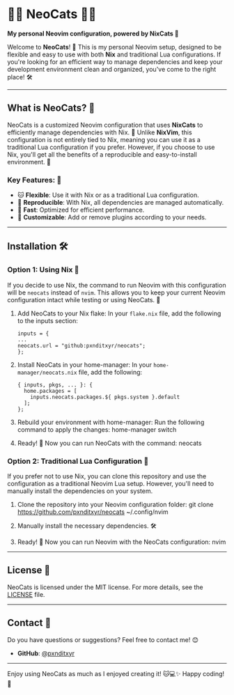 # 🐼✨ NeoCats 🐱‍👤

**My personal Neovim configuration, powered by NixCats 🚀**

Welcome to **NeoCats**! 🎉 This is my personal Neovim setup, designed to be flexible and easy to use with both **Nix** and traditional Lua configurations. If you're looking for an efficient way to manage dependencies and keep your development environment clean and organized, you've come to the right place! 🛠️

---

## What is NeoCats? 🤔

NeoCats is a customized Neovim configuration that uses **NixCats** to efficiently manage dependencies with Nix. 🧰 Unlike **NixVim**, this configuration is not entirely tied to Nix, meaning you can use it as a traditional Lua configuration if you prefer. However, if you choose to use Nix, you'll get all the benefits of a reproducible and easy-to-install environment. 🚀

### Key Features: 🌈

- 🐱 **Flexible**: Use it with Nix or as a traditional Lua configuration.
- 🧩 **Reproducible**: With Nix, all dependencies are managed automatically.
- 🚀 **Fast**: Optimized for efficient performance.
- 🐼 **Customizable**: Add or remove plugins according to your needs.

---

## Installation 🛠️

### Option 1: Using Nix 🐚

If you decide to use Nix, the command to run Neovim with this configuration will be `neocats` instead of `nvim`. This allows you to keep your current Neovim configuration intact while testing or using NeoCats. 🎯

1. Add NeoCats to your Nix flake:
   In your `flake.nix` file, add the following to the inputs section:

    ```
    inputs = {
    ...
    neocats.url = "github:pxnditxyr/neocats";
    };
    ```

2. Install NeoCats in your home-manager:
   In your `home-manager/neocats.nix` file, add the following:

    ```
    { inputs, pkgs, ... }: {
      home.packages = [
        inputs.neocats.packages.${ pkgs.system }.default
      ];
    };
    ```

3. Rebuild your environment with home-manager:
   Run the following command to apply the changes:
   home-manager switch

4. Ready! 🎉 Now you can run NeoCats with the command:
   neocats

### Option 2: Traditional Lua Configuration 📜

If you prefer not to use Nix, you can clone this repository and use the configuration as a traditional Neovim Lua setup. However, you'll need to manually install the dependencies on your system.

1. Clone the repository into your Neovim configuration folder:
   git clone https://github.com/pxnditxyr/neocats ~/.config/nvim

2. Manually install the necessary dependencies. 🛠️

3. Ready! 🎉 Now you can run Neovim with the NeoCats configuration:
   nvim

---

## License 📄

NeoCats is licensed under the MIT license. For more details, see the [LICENSE](LICENSE) file.

---

## Contact 📧

Do you have questions or suggestions? Feel free to contact me! 😊
- **GitHub**: [@pxnditxyr](https://github.com/pxnditxyr)

---

Enjoy using NeoCats as much as I enjoyed creating it! 🐱💻✨
Happy coding! 🚀
